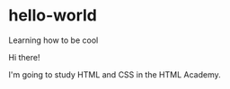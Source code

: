 # hello-world
Learning how to be cool 

Hi there! 

I'm going to study HTML and CSS in the HTML Academy. 
